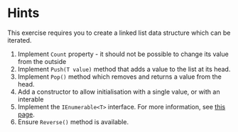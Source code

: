 # Hints

This exercise requires you to create a linked list data structure which can be iterated. 

1. Implement `Count` property - it should not be possible to change its value from the outside
2. Implement `Push(T value)` method that adds a value to the list at its head. 
3. Implement `Pop()` method which removes and returns a value from the head. 
4. Add a constructor to allow initialisation with a single value, or with an interable
5. Implement the `IEnumerable<T>` interface. For more information, see [this page](https://docs.microsoft.com/en-us/dotnet/api/system.collections.generic.ienumerable-1).
6. Ensure `Reverse()` method is available. 
